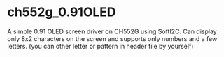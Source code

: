 # ch552g_0.91OLED
A simple 0.91 OLED screen driver on CH552G using SoftI2C.
Can display only 8x2 characters on the screen and supports only numbers and a few letters.
(you can other letter or pattern in header file by yourself)
